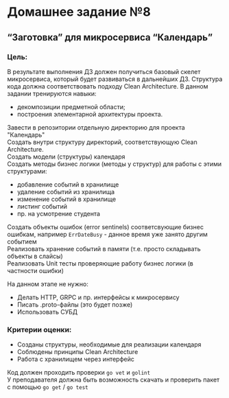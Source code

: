 # Домашнее задание №8
## “Заготовка” для микросервиса “Календарь”
### Цель: 
В результате выполнения ДЗ должен получиться базовый скелет микросервиса, который будет развиваться в дальнейших ДЗ. Структура кода должна соответствовать подходу Clean Architecture. В данном задании тренируются навыки: 
- декомпозиции предметной области;
- построения элементарной архитектуры проекта.   

Завести в репозитории отдельную директорию для проекта "Календарь"    
Создать внутри структуру директорий, соответствующую Clean Architecture.  
Cоздать модели (структуры) календаря  
Cоздать методы бизнес логики (методы у структур) для работы с этими структурами:
- добавление событий в хранилище
- удаление событий из хранилища
- изменение событий в хранилище
- листинг событий
- пр. на усмотрение студента

Создать объекты ошибок (error sentinels) соответсвующие бизнес ошибкам, например `ErrDateBusy` - данное время уже занято другим событием  
Реализовать хранение событий в памяти (т.е. просто складывать объекты в слайсы)  
Реализовать Unit тесты проверяющие работу бизнес логики (в частности ошибки)  

На данном этапе не нужно:
- Делать HTTP, GRPC и пр. интерфейсы к микросервису
- Писать .proto-файлы (это будет позже)
- Использовать СУБД

### Критерии оценки:
- Созданы структуры, необходимые для реализации календаря
- Соблюдены принципы Clean Architecture
- Работа с хранилищем через интерфейс

Код должен проходить проверки `go vet` и `golint`  
У преподавателя должна быть возможность скачать и проверить пакет с помощью `go get` / `go test`